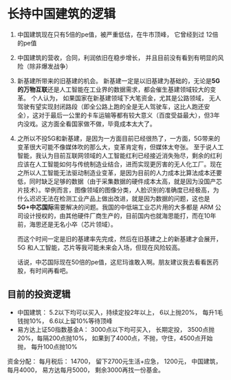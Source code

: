 # 长持中国建筑的逻辑

1. 中国建筑现在只有5倍的pe值，被严重低估，在牛市顶峰， 它曾经到过 12倍的pe值

2. 中国建筑的营收，合同，利润依旧在稳步增长， 并且目前没有看到有明显的风险（除非爆发战争）

3. 新基建所带来的旧基建的机会。 新基建一定是以旧基建为基础的，无论是**5G的万物互联**还是人工智能在工业界的数据需求，都会催生基建领域较大的变革。 个人认为， 如果国家在新基建领域下大笔资金，尤其是公路领域， 无人驾驶有望实现封闭路段（即全公路上跑的全是无人驾驶车，这比人跑还安全），这对于最后一公里的卡车运输等都有较大意义（百度受益最大），但3年内没戏。这方面全看国家做不做，毕竟成本太大了。

4. 之所以不投5G和新基建，是因为一方面目前已经很热了，一方面，5G带来的变革很大可能不像媒体吹的那么大，变革肯定有，但媒体太夸张。 至于说人工智能，我认为目前互联网领域的人工智能红利已经接近消失殆尽，剩余的红利应该在人工智能如何与传统制造业结合，进而实现更厉害的无人化工厂。现在之所以人工智能无法驱动制造业变革，是因为目前的人力成本比算法成本还要低，同时缺乏足够的数据（由于采集数据的硬件成本太高，就是因为没国产芯片技术）。举例而言，图像领域的图像分类，人脸识别的准确度已经极高，为什么迟迟无法在检测工业产品上做出改进，就是因为数据的问题，这也是**5G+中芯国际**需要解决的问题。我国的中低端工业芯片用的大多都是 ARM 公司设计授权的，由其他硬件厂商生产的，目前国内也就海思能打，而在10年前，海思还是无名小卒（芯片领域）。

   而这个时间一定是旧的基建率先完成，然后在旧基建之上的新基建才会展开，5G 和人工智能，芯片等我可能未来会入场，但现在风险较高。

   话说，中芯国际现在50倍的pe值，这尼玛谁敢入啊。朋友建议我去看看医药股，有时间再看吧。

## 目前的投资逻辑

- 中国建筑： 5.2以下均可以买入，持续定投2年以上， 6以上抛20%， 每升1毛钱抛10%， 6.6以上留10%等待顶峰
- 易方达上证50指数基金A： 3000点以下均可买入， 长期定投， 3500点抛20%，每隔200点抛10%， 如果到了4000点，不抛，守住，4500点开始抛， 每升100点抛10%

资金分配： 每月税后： 14700， 留下2700元生活+应急， 1200元， 中国建筑， 每月4000， 易方达每月5000， 剩余3000再找一份基金。

